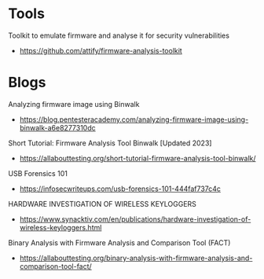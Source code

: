 # Tools

Toolkit to emulate firmware and analyse it for security vulnerabilities
- https://github.com/attify/firmware-analysis-toolkit

# Blogs

Analyzing firmware image using Binwalk
- https://blog.pentesteracademy.com/analyzing-firmware-image-using-binwalk-a6e8277310dc

Short Tutorial: Firmware Analysis Tool Binwalk [Updated 2023]
- https://allabouttesting.org/short-tutorial-firmware-analysis-tool-binwalk/

USB Forensics 101
- https://infosecwriteups.com/usb-forensics-101-444faf737c4c

HARDWARE INVESTIGATION OF WIRELESS KEYLOGGERS
- https://www.synacktiv.com/en/publications/hardware-investigation-of-wireless-keyloggers.html

Binary Analysis with Firmware Analysis and Comparison Tool (FACT)
- https://allabouttesting.org/binary-analysis-with-firmware-analysis-and-comparison-tool-fact/
